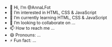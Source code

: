 - 👋 Hi, I’m @AnnaLFot
- 👀 I’m interested in HTML, CSS & JavaScript
- 🌱 I’m currently learning HTML, CSS & JavaScript
- 💞️ I’m looking to collaborate on ...
- 📫 How to reach me ...
- 😄 Pronouns: ...
- ⚡ Fun fact: ...

<!---
AnnaLFot/AnnaLFot is a ✨ special ✨ repository because its `README.md` (this file) appears on your GitHub profile.
You can click the Preview link to take a look at your changes.
--->

